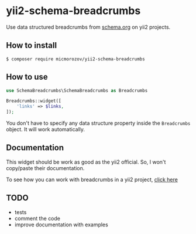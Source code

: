 # yii2-schema-breadcrumbs

Use data structured breadcrumbs from [schema.org](https://schema.org/BreadcrumbList) on yii2 projects.

## How to install

```
$ composer require micmorozov/yii2-schema-breadcrumbs
```

## How to use
```php
use SchemaBreadcrumbs\SchemaBreadcrumbs as Breadcrumbs

Breadcrumbs::widget([
    'links' => $links,
]);
```
You don't have to specify any data structure property inside the `Breadcrumbs` object. It will work automatically.

## Documentation

This widget should be work as good as the yii2 official. So, I won't copy/paste
their documentation.

To see how you can work with breadcrumbs in a yii2 project,
[click here](http://www.yiiframework.com/doc-2.0/yii-widgets-breadcrumbs.html)


## TODO
- tests
- comment the code
- improve documentation with examples
